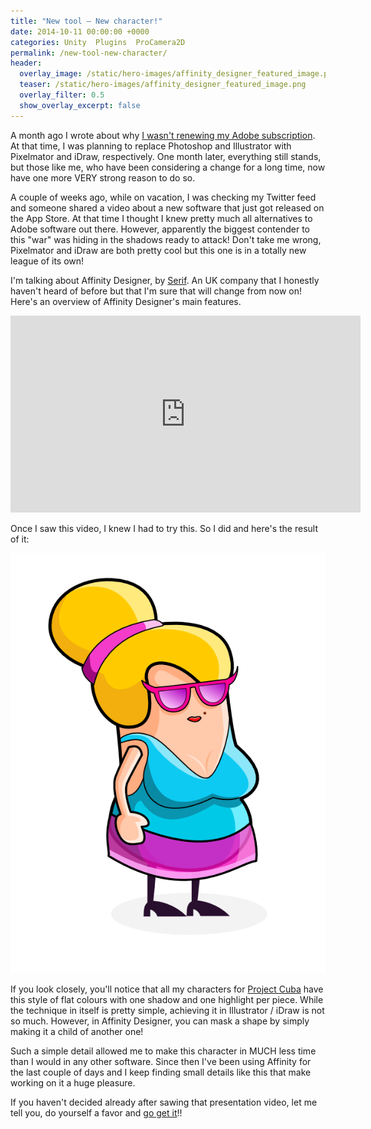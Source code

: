 ```yaml
---
title: "New tool — New character!"
date: 2014-10-11 00:00:00 +0000
categories: Unity  Plugins  ProCamera2D
permalink: /new-tool-new-character/
header:
  overlay_image: /static/hero-images/affinity_designer_featured_image.png
  teaser: /static/hero-images/affinity_designer_featured_image.png
  overlay_filter: 0.5
  show_overlay_excerpt: false
---
```

A month ago I wrote about why [I wasn't renewing my Adobe subscription](/thank-you-adobe/). At that time, I was planning to replace Photoshop and Illustrator with Pixelmator and iDraw, respectively. One month later, everything still stands, but those like me, who have been considering a change for a long time, now have one more VERY strong reason to do so.

A couple of weeks ago, while on vacation, I was checking my Twitter feed and someone shared a video about a new software that just got released on the App Store. At that time I thought I knew pretty much all alternatives to Adobe software out there. However, apparently the biggest contender to this "war" was hiding in the shadows ready to attack! Don't take me wrong, Pixelmator and iDraw are both pretty cool but this one is in a totally new league of its own!

I'm talking about Affinity Designer, by <a href="http://www.serif.com" target="_blank">Serif</a>. An UK company that I honestly haven't heard of before but that I'm sure that will change from now on! Here's an overview of Affinity Designer's main features.

<iframe width="560" height="315" src="https://www.youtube.com/embed/FTxPeheWO64" title="YouTube video player" frameborder="0" allow="accelerometer; autoplay; clipboard-write; encrypted-media; gyroscope; picture-in-picture" allowfullscreen></iframe>

Once I saw this video, I knew I had to try this. So I did and here's the result of it:

![Jacqueline, Jack's wife](/static/images/new-tool-new-character/jacqueline1.png)

If you look closely, you'll notice that all my characters for [Project Cuba](/project-cuba/) have this style of flat colours with one shadow and one highlight per piece. While the technique in itself is pretty simple, achieving it in Illustrator / iDraw is not so much. However, in Affinity Designer, you can mask a shape by simply making it a child of another one!

Such a simple detail allowed me to make this character in MUCH less time than I would in any other software. Since then I've been using Affinity for the last couple of days and I keep finding small details like this that make working on it a huge pleasure.

If you haven't decided already after sawing that presentation video, let me tell you, do yourself a favor and <a href="https://itunes.apple.com/us/app/affinity-designer/id824171161?mt=12" target="_blank">go get it</a>!!